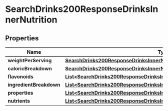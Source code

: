 

# SearchDrinks200ResponseDrinksInnerNutrition


## Properties

| Name | Type | Description | Notes |
|------------ | ------------- | ------------- | -------------|
|**weightPerServing** | [**SearchDrinks200ResponseDrinksInnerNutritionWeightPerServing**](SearchDrinks200ResponseDrinksInnerNutritionWeightPerServing.md) |  |  [optional] |
|**caloricBreakdown** | [**SearchDrinks200ResponseDrinksInnerNutritionCaloricBreakdown**](SearchDrinks200ResponseDrinksInnerNutritionCaloricBreakdown.md) |  |  [optional] |
|**flavonoids** | [**List&lt;SearchDrinks200ResponseDrinksInnerNutritionFlavonoidsInner&gt;**](SearchDrinks200ResponseDrinksInnerNutritionFlavonoidsInner.md) |  |  [optional] |
|**ingredientBreakdown** | [**List&lt;SearchDrinks200ResponseDrinksInnerNutritionIngredientBreakdownInner&gt;**](SearchDrinks200ResponseDrinksInnerNutritionIngredientBreakdownInner.md) |  |  [optional] |
|**properties** | [**List&lt;SearchDrinks200ResponseDrinksInnerNutritionFlavonoidsInner&gt;**](SearchDrinks200ResponseDrinksInnerNutritionFlavonoidsInner.md) |  |  [optional] |
|**nutrients** | [**List&lt;SearchDrinks200ResponseDrinksInnerNutritionNutrientsInner&gt;**](SearchDrinks200ResponseDrinksInnerNutritionNutrientsInner.md) |  |  [optional] |



